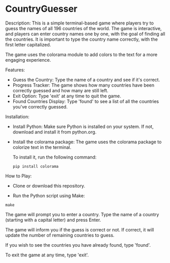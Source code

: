 # CountryGuesser

Description:
This is a simple terminal-based game where players try to guess the names of all 196 countries of the world. The game is interactive, and players can enter country names one by one, with the goal of finding all the countries. It is important to type the country name correctly, with the first letter capitalized.

The game uses the colorama module to add colors to the text for a more engaging experience.

Features:
 - Guess the Country: Type the name of a country and see if it's correct.
 - Progress Tracker: The game shows how many countries have been correctly guessed and how many are still left.
 - Exit Option: Type 'exit' at any time to quit the game.
 - Found Countries Display: Type 'found' to see a list of all the countries you've correctly guessed.

Installation:
- Install Python: Make sure Python is installed on your system. If not, download and install it from python.org.

- Install the colorama package: The game uses the colorama package to colorize text in the terminal.

  To install it, run the following command:

  ```
  pip install colorama
  ```

How to Play:
- Clone or download this repository.

- Run the Python script using Make:
 ```
 make
 ```

The game will prompt you to enter a country. Type the name of a country (starting with a capital letter) and press Enter.

The game will inform you if the guess is correct or not. If correct, it will update the number of remaining countries to guess.

If you wish to see the countries you have already found, type 'found'.

To exit the game at any time, type 'exit'.
